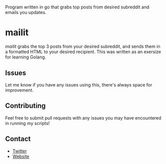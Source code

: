 # 
Program written in go that grabs top posts from desired subreddit and emails you updates.

# mailit

*mailit* grabs the top 3 posts from your desired subreddit, and sends them in a formatted HTML to your desired recipient. This was written as an exersize for learning Golang.

## Issues

Let me know if you have any issues using this, there's always space for improvement.

## Contributing

Feel free to submit pull requests with any issues you may have encountered in
running my scripts!

## Contact

* [Twitter](https://twitter.com/tseknet)
* [Website](https://TsekNet.com)
